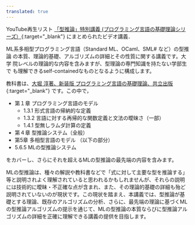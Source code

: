 ```yaml
---
translated: true
---
```

YouTube再生リスト
[「型推論」特別講義 (プログラミング言語の基礎理論シリーズ）](https://www.youtube.com/playlist?list=PLp1bKoc7XHdTJJMj7SLn8rzhQ50lvJbAA){:target="_blank"}
にまとめられたビデオ講義．

ML系多相型プログラミング言語（Standard ML、OCaml、SML# など）の型推論
の本質、理論的基礎、アルゴリズムの詳細とその性質に関する講義です。大学
院レベルの理論的な内容を含みますが、型理論の専門知識を持たない学部生で
も理解できるself-containedなものとなるように構成します。 

教科書は、[大堀 淳著、新装版 プログラミング言語の基礎理論、共立出版](https://www.kyoritsu-pub.co.jp/book/b10003190.html){:target="_blank"}
です。この中で，
* 第１章 プログラミング言語のモデル 
  * 1.3.1 形式言語の帰納的な定義
  * 1.3.2 言語に対する再帰的な関数定義と文法の曖昧さ（一部）
  * 1.4.1 型無しラムダ計算の定義
* 第４章 型推論システム（全般）
* 第5章 多相型言語のモデル （以下の部分）
* 5.6.5 MLの型推論システム

をカバーし、さらにそれを超えるMLの型推論の最先端の内容を含みます。

MLの型推論は、種々の解説や教科書などで「式に対して主要な型を推論する」
等と説明されよく理解されていると思われるかもしれませんが、それらの説明
には技術的に曖昧・不正確な点が含まれ、また、その理論的基礎の詳細も殆ど
説明されていないのが現状です。この現状を踏まえ、本講義では、型推論が基
礎とする理論、既存のアルゴリズムの分析、さらに、最先端の理論に基づくML
の型推論アルゴリズムの提示を通じて、MLの型推論の本質ならびに型推論アル
ゴリズムの詳細を正確に理解できる講義の提供を目指します。 

